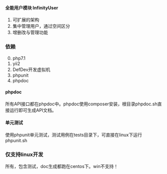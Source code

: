 #### 全能用户模块 InfinityUser
1. 可扩展的架构
2. 集中管理用户，通过空间区分
3. 增删改与管理功能

### 依赖
0. php7.1
1. yii2
2. DefDev开发虚拟机
3. phpunit
4. phpdoc

#### phpdoc
所有API接口都在phpdoc中。phpdoc使用composer安装，根目录phpdoc.sh直接运行即可生成API文档。

#### 单元测试
使用phpunit单元测试，测试用例在tests目录下，可直接在linux下运行phpunit.sh

### 仅支持linux开发
所有，包含测试，doc生成都跑在centos下。win不支持！
